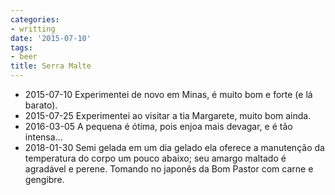 ```yaml
---
categories:
- writting
date: '2015-07-10'
tags:
- beer
title: Serra Malte
---
```


- 2015-07-10 Experimentei de novo em Minas, é muito bom e forte (e lá barato).
 - 2015-07-25 Experimentei ao visitar a tia Margarete, muito bom ainda.
 - 2016-03-05 A pequena é ótima, pois enjoa mais devagar, e é tão intensa...
 - 2018-01-30 Semi gelada em um dia gelado ela oferece a manutenção da temperatura do corpo um pouco abaixo; seu amargo maltado é agradável e perene. Tomando no japonês da Bom Pastor com carne e gengibre.

